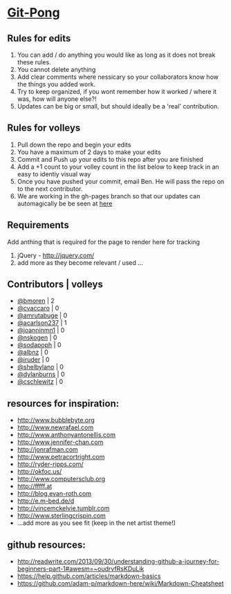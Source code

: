 [Git-Pong](http://bmoren.github.io/W-S_git_pong_2014/)
=========
Rules for edits
-----------
1. You can add / do anything you would like as long as it does not break these rules.
2. You cannot delete anything
3. Add clear comments where nessicary so your collaborators know how the things you added work. 
4. Try to keep organized, if you wont remember how it worked / where it was, how will anyone else?!
5. Updates can be big or small, but should ideally be a 'real' contribution.

Rules for volleys
-----------
1. Pull down the repo and begin your edits
2. You have a maximum of 2 days to make your edits
3. Commit and Push up your edits to this repo after you are finished
4. Add a +1 count to your volley count in the list below to keep track in an easy to identiy visual way 
5. Once you have pushed your commit, email Ben. He will pass the repo on to the next contributor.
6. We are working in the gh-pages branch so that our updates can automagically be be seen at [here](http://bmoren.github.io/W-S_git_pong_2014/)

Requirements
-----------
Add anthing that is required for the page to render here for tracking

1. jQuery - http://jquery.com/
2. add more as they become relevant / used ...

Contributors | volleys
-----------
* [@bmoren](http://github.com/bmoren) | 2
* [@cvaccaro](http://github.com/cvaccaro) | 0
* [@amrutabuge](http://github.com/amrutabuge)  | 0
* [@acarlson237](http://github.com/acarlson237)  | 1
* [@joanninmn1](http://github.com/joanninmn1)  | 0
* [@nskogen](http://github.com/nskogen)  | 0
* [@sodapoph](http://github.com/sodapoph)  | 0
* [@albnz](http://github.com/albnz)  | 0
* [@iruder](http://github.com/iruder)  | 0
* [@shelbylano](http://github.com/shelbylano)  | 0
* [@dylanburns](http://github.com/dylanburns)  | 0
* [@cschlewitz](http://github.com/schlewitz)  | 0

resources for inspiration:
-------------
* http://www.bubblebyte.org
* http://www.newrafael.com
* http://www.anthonyantonellis.com
* http://www.jennifer-chan.com
* http://jonrafman.com
* http://www.petracortright.com
* http://ryder-ripps.com/
* http://okfoc.us/
* http://www.computersclub.org
* http://fffff.at
* http://blog.evan-roth.com
* http://e.m-bed.de/d
* http://vincemckelvie.tumblr.com
* http://www.sterlingcrispin.com
* ...add more as you see fit (keep in the net artist theme!)

github resources:
-------------
* http://readwrite.com/2013/09/30/understanding-github-a-journey-for-beginners-part-1#awesm=~oudrvfRsKDuLik
* https://help.github.com/articles/markdown-basics
* https://github.com/adam-p/markdown-here/wiki/Markdown-Cheatsheet



